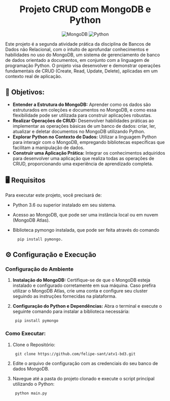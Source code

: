 <div align="center">

# Projeto CRUD com MongoDB e Python

![MongoDB](https://img.shields.io/badge/MongoDB-%234ea94b.svg?style=for-the-badge&logo=mongodb&logoColor=white)
![Python](https://img.shields.io/badge/python-3670A0?style=for-the-badge&logo=python&logoColor=ffdd54)

</div>

Este projeto é a segunda atividade prática da disciplina de Bancos de Dados não Relacional, com o intuito de aprofundar conhecimentos e habilidades no uso do MongoDB, um sistema de gerenciamento de banco de dados orientado a documentos, em conjunto com a linguagem de programação Python. O projeto visa desenvolver e demonstrar operações fundamentais de CRUD (Create, Read, Update, Delete), aplicadas em um contexto real de aplicação.

## 🎯 Objetivos:

- **Entender a Estrutura do MongoDB:** Aprender como os dados são estruturados em coleções e documentos no MongoDB, e como essa flexibilidade pode ser utilizada para construir aplicações robustas.
- **Realizar Operações de CRUD:** Desenvolver habilidades práticas ao implementar as operações básicas de um banco de dados: criar, ler, atualizar e deletar documentos no MongoDB utilizando Python.
- **Explorar Python no Contexto de Dados:** Utilizar a linguagem Python para interagir com o MongoDB, empregando bibliotecas específicas que facilitam a manipulação de dados.
- **Construir uma Aplicação Prática:** Integrar os conhecimentos adquiridos para desenvolver uma aplicação que realiza todas as operações de CRUD, proporcionando uma experiência de aprendizado completa.

## 🖥️ Requisitos

Para executar este projeto, você precisará de:

- Python 3.6 ou superior instalado em seu sistema.
- Acesso ao MongoDB, que pode ser uma instância local ou em nuvem (MongoDB Atlas).
- Biblioteca pymongo instalada, que pode ser feita através do comando

        pip install pymongo.

## ⚙️ Configuração e Execução

### Configuração do Ambiente

1. **Instalação do MongoDB:** Certifique-se de que o MongoDB esteja instalado e configurado corretamente em sua máquina. Caso prefira utilizar o MongoDB Atlas, crie uma conta e configure seu cluster seguindo as instruções fornecidas na plataforma.

2. **Configuração do Python e Dependências:** Abra o terminal e execute o seguinte comando para instalar a biblioteca necessária:

        pip install pymongo

### Como Executar:

1. Clone o Repositório:

        git clone https://github.com/felipe-sant/atv1-bd3.git

2. Edite o arquivo de configuração com as credenciais do seu banco de dados MongoDB.

3. Navegue até a pasta do projeto clonado e execute o script principal utilizando o Python:

        python main.py

